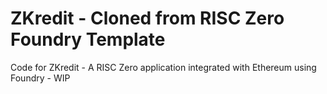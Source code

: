 # ZKredit - Cloned from RISC Zero Foundry Template
Code for ZKredit - A RISC Zero application integrated with Ethereum using Foundry - WIP
